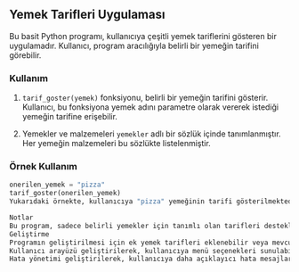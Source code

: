 ## Yemek Tarifleri Uygulaması

Bu basit Python programı, kullanıcıya çeşitli yemek tariflerini gösteren bir uygulamadır. Kullanıcı, program aracılığıyla belirli bir yemeğin tarifini görebilir.

### Kullanım

1. `tarif_goster(yemek)` fonksiyonu, belirli bir yemeğin tarifini gösterir. Kullanıcı, bu fonksiyona yemek adını parametre olarak vererek istediği yemeğin tarifine erişebilir.

2. Yemekler ve malzemeleri `yemekler` adlı bir sözlük içinde tanımlanmıştır. Her yemeğin malzemeleri bu sözlükte listelenmiştir.

### Örnek Kullanım

```python
onerilen_yemek = "pizza"
tarif_goster(onerilen_yemek)
Yukarıdaki örnekte, kullanıcıya "pizza" yemeğinin tarifi gösterilmektedir. tarif_goster fonksiyonu, belirtilen yemeğin malzemelerini ve adım adım yapılışını ekrana yazdırır.

Notlar
Bu program, sadece belirli yemekler için tanımlı olan tarifleri destekler. Eğer yeni yemekler eklenmek istenirse, yemekler sözlüğü güncellenmelidir.
Geliştirme
Programın geliştirilmesi için ek yemek tarifleri eklenebilir veya mevcut tariflerde değişiklik yapılabilir.
Kullanıcı arayüzü geliştirilerek, kullanıcıya menü seçenekleri sunulabilir.
Hata yönetimi geliştirilerek, kullanıcıya daha açıklayıcı hata mesajları gösterilebilir
